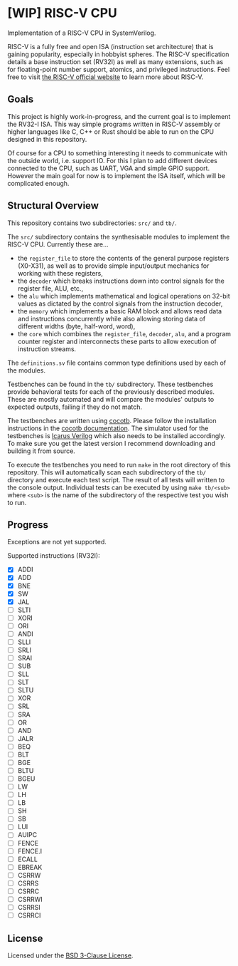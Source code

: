 # [WIP] RISC-V CPU 

Implementation of a RISC-V CPU in SystemVerilog.

RISC-V is a fully free and open ISA (instruction set architecture) that is gaining popularity,
especially in hobbyist spheres.
The RISC-V specification details a base instruction set (RV32I) as well as many extensions, such
as for floating-point number support, atomics, and privileged instructions.
Feel free to visit [the RISC-V official website](https://riscv.org/) to learn more
about RISC-V.

## Goals

This project is highly work-in-progress, and the current goal is to implement
the RV32-I ISA. This way simple programs written in RISC-V assembly or higher languages like
C, C++ or Rust should be able to run on the CPU designed in this repository.

Of course for a CPU to something interesting it needs to communicate with the outside world,
i.e. support IO. For this I plan to add different devices connected to the CPU, such as
UART, VGA and simple GPIO support. However the main goal for now is to implement
the ISA itself, which will be complicated enough.

## Structural Overview

This repository contains two subdirectories: `src/` and `tb/`.

The `src/` subdirectory contains the synthesisable modules to implement the RISC-V CPU.
Currently these are...

  - the `register_file` to store the contents of the general purpose registers (X0-X31), as well
  as to provide simple input/output mechanics for working with these registers,
  - the `decoder` which breaks instructions down into control signals for the register file, ALU,
  etc.,
  - the `alu` which implements mathematical and logical operations on 32-bit values as dictated
  by the control signals from the instruction decoder,
  - the `memory` which implements a basic RAM block and allows read data and instructions
  concurrently while also allowing storing data of different widths (byte, half-word, word),
  - the `core` which combines the `register_file`, `decoder`, `alu`, and a program counter
  register and interconnects these parts to allow execution of instruction streams.

The `definitions.sv` file contains common type definitions used by each of the modules.

Testbenches can be found in the `tb/` subdirectory. These testbenches provide behavioral tests 
for each of the previously described modules. These are mostly automated and will compare the
modules' outputs to expected outputs, failing if they do not match.

The testbenches are written using [cocotb](https://www.cocotb.org/). Please follow the installation
instructions in the [cocotb documentation](https://docs.cocotb.org/en/stable/install.html).
The simulator used for the testbenches is [Icarus Verilog](https://iverilog.icarus.com/) which also
needs to be installed accordingly. To make sure you get the latest version I recommend downloading
and building it from source.

To execute the testbenches you need to run `make` in the root directory of this repository.
This will automatically scan each subdirectory of the `tb/` directory and execute each test script.
The result of all tests will written to the console output.
Individual tests can be executed by using `make tb/<sub>` where `<sub>` is the name of the 
subdirectory of the respective test you wish to run.

## Progress

Exceptions are not yet supported.

Supported instructions (RV32I):
 - [x] ADDI
 - [x] ADD
 - [x] BNE
 - [x] SW
 - [x] JAL
 - [ ] SLTI
 - [ ] XORI
 - [ ] ORI
 - [ ] ANDI
 - [ ] SLLI
 - [ ] SRLI
 - [ ] SRAI
 - [ ] SUB
 - [ ] SLL
 - [ ] SLT
 - [ ] SLTU
 - [ ] XOR
 - [ ] SRL
 - [ ] SRA
 - [ ] OR
 - [ ] AND
 - [ ] JALR
 - [ ] BEQ
 - [ ] BLT
 - [ ] BGE
 - [ ] BLTU
 - [ ] BGEU
 - [ ] LW
 - [ ] LH
 - [ ] LB
 - [ ] SH
 - [ ] SB
 - [ ] LUI
 - [ ] AUIPC
 - [ ] FENCE
 - [ ] FENCE.I
 - [ ] ECALL
 - [ ] EBREAK
 - [ ] CSRRW
 - [ ] CSRRS
 - [ ] CSRRC
 - [ ] CSRRWI
 - [ ] CSRRSI
 - [ ] CSRRCI

## License

Licensed under the [BSD 3-Clause License](./LICENSE).

